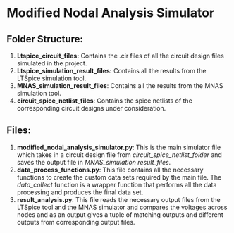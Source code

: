# Modified Nodal Analysis Simulator
## Folder Structure: ##
1) **Ltspice_circuit_files:** Contains the .cir files of all the circuit design files simulated in the project.
2) **Ltspice_simulation_result_files:** Contains all the results from the LTSpice simulation tool.
3) **MNAS_simulation_result_files**: Contains all the results from the MNAS simulation tool.
4) **circuit_spice_netlist_files**: Contains the spice netlists of the corresponding circuit designs under consideration.

## Files: ##
1) **modified_nodal_analysis_simulator.py**: This is the main simulator file which takes in a circuit design file from _circuit_spice_netlist_folder_ and saves the output file in _MNAS_simulation result_files_.
2) **data_process_functions.py**: This file contains all the necessary functions to create the custom data sets required by the main file. The _data_collect_ function is a wrapper function that performs all the data processing and produces the final data set.
3) **result_analysis.py**: This file reads the necessary output files from the LTSpice tool and the MNAS simulator and compares the voltages across nodes and as an output gives a tuple of matching outputs and different outputs from corresponding output files. 
